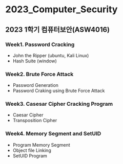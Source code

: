 # 2023_Computer_Security
2023 1학기 컴퓨터보안(ASW4016)
---
### Week1. Password Cracking
- John the Ripper (ubuntu, Kali Linux)
- Hash Suite (window)

### Week2. Brute Force Attack
- Password Generation
- Password Craking using Brute Force Attack

### Week3. Casesar Cipher Cracking Program
- Caesar Cipher
- Transposition Cipher

### Week4. Memory Segment and SetUID
- Program Memory Segment
- Object file Linking
- SetUID Program
